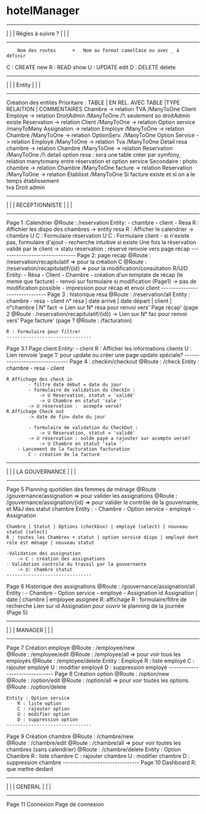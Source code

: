# hotelManager


*********************************************************
|                           |
|             Règles à suivre ?           |
|                           |
*********************************************************
        Nom des routes      +   Nom au format camelCase ou avec _ à définir
C : CREATE      new
R : READ        show
U : UPDATE      edit
D : DELETE      delete
*********************************************************
|                           |
|               Entity              |
|                           |
*********************************************************
Création des entités
Prioritaire :
    TABLE  |  EN REL. AVEC TABLE   |TYPE RELAITION   |  COMMENTAIRES
    Chambre
        -> relation TVA      /ManyToOne
    Client
    Employe
        -> relation DroitAdmin   /ManyToOne  /!\ seulement so droitAdmin existe
    Réservation
        -> relation Client   /ManyToOne
        -> relation Option service /manyToMany
    Assignation
        -> relation Employe  /ManyToOne
        -> relation Chambre  /ManyToOne
        -> relation OptionServ.  /ManyToOne
    Option Service
        -> relation Employé /ManyToOne
        -> relation Tva      /ManyToOne
    Detail resa chambre
        -> relation Chambre  /ManyToOne
        -> relation Reservation  /ManyToOne
/!\ detail option resa : sera une table créer par symfony, relation manytomany entre réservation et option service
Secondaire : 
    photo chambre
        -> relation Chambre  /ManyToOne
    facture
        -> relation Reservation  /ManyToOne
        -> relation Établisst   /ManyToOne      Si facture existe et si on a le temps
    établissement                      
    tva
    Droit admin
    
*********************************************************
|                           |
|            RECEPTIONNISTE         |
|                           |
*********************************************************
Page 1 :Calendrier
    @Route : /reservation
    Entity:  - chambre
         - client
         - Resa
    R : Affichier les dispo des chambres
         ->  entity resa
    R : Afficher le calendrier
         -> chambre
    U C : Formulaire réservation
    U C : Formulaire client
            - si n'existe pas, formulaire d'ajout
            - recherche intuitive si existe
    Une fois la réservation validé par le client
            -> statu réservation : réservé
        renvoie vers page récap
    -------------------------------
Page 2: page recap 
    @Route : /reservation/recapitulatif         => pour la création C
    @Route : /reservation/recapitulatif/{id}    => pour la modification/consultation R/U/D
    Entity:
        - Résa
        - Client
        - Chambre
    - création d'un template de récap (le meme que facture)
        - renvoi sur formulaire si modification (Page1)
        -> pas de modification possible
        - impression pour récap et envoi client
    -------------------------------
Page 3 : historique résa
    @Route : /reservation/all
    Entity : chambre
        - resa
            - client
    n° résa | date arrivé | date départ | client | n°chambre | N° fact
            -> Lien sur N° résa pour renvoi vers' Page récap' (page 2 @Route : /reservation/recapitulatif/{id})
        -> Lien sur N° fac pour renvoi vers' Page facture' (page ?  @Route : /facturation)
            
    R : Formulaire pour filtrer
    -------------------------------
Page 3.1    Page client
    Entity: - client
        R : Afficher les informations clients
        U : Lien renvoie 'page 1' pour update ou créer une page update spéciale?
    -------------------------------
Page 4 : checkin/checkout
    @Route : /check
    Entity : chambre
        - resa
            - client
    
    R Affichage des check in
            - filtre date début = date du jour
            - formulaire de validation du checkIn :
                -> U Réservation, statut = 'validé'
                -> U Chambre en statut 'sale '
            -> U réservation :  acompte versé?
    R Affichage Check out
            -> date de fin= date du jour
            
            - formulaire de validation du CheckOut :
                -> U Réservation, statut = 'validé'
            -> U réservation : solde payé a rajouter sur acompte versé?
                -> U Chambre en statut 'sale '   
        - Lancement de la facturation facturation
            C : création de la facture
*********************************************************
|                           |
|             LA GOUVERNANCE            |
|                           |
*********************************************************
Page 5 Planning quotidien des femmes de ménage
    @Route : /gouvernance/assignation       => pour valider les assignations
    @Route : /gouvernance/assignation/{id}      => pour valider le contrôle de la gouvernante, et MàJ des statut chambre
    Entity :
        - Chambre
        - Option service
        - employé
        - Assignation
        
        
    Chambre | Statut | Options (checkbox) | employé (select) | nouveau statut (select)
    R : toutes les Chambres + statut | option service dispo | employé dont role est ménage | nouveau statut 
    
    -Validation des assignation
        -> C : création des assignations
    - Validation controle du travail par la gouvernante
        -> U: chambre statut
    -------------------------------
Page 6 Historique des assignations
    @Route : /gouvernance/assignation/all
    Entity :
        - Chambre
        - Option service
        - employé
        - Assignation
    id Assignation | date | chambre | employee assignée
    R: affichage
    R : formulaire/filtre de recherche
    Lien sur id Assignation pour ouvrir le planning de la journée (Page 5)
*********************************************************
|                           |
|               MANAGER             |
|                           |
*********************************************************
Page 7  Création employe
    @Route : /employee/new      
    @Route : /employee/edit
    @Route : /employee/all      => pour voir tous les employés
    @Route : /employee/delete
    Entity : Employé
        R : liste employé
        C : rajouter employé
        U : modifier employé
        D : suppression employé
    -------------------------------
Page 8  Création option
    @Route : /option/new        
    @Route : /option/edit
    @Route : /option/all        => pour voir toutes les options
    @Route : /option/delete
    
    Entity : Option service
        R : liste option
        C : rajouter option
        U : modifier option
        D : suppression option
    -------------------------------
Page 9  Création chambre
    @Route : /chambre/new       
    @Route : /chambre/edit
    @Route : /chambre/all       => pour voir toutes les chambres (sans calendrier)
    @Route : /chambre/delete
    Entity : Option Chambre
        R : liste chambre
        C : rajouter chambre
        U : modifier chambre
        D : suppression chambre 
    -------------------------------
Page 10 Dashboard
        R: que mettre dedant
*********************************************************
|                           |
|               GENERAL      |
|                           |
*********************************************************
Page 11 Connexion
    Page de connexion